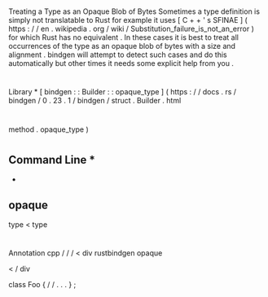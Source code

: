 #
Treating
a
Type
as
an
Opaque
Blob
of
Bytes
Sometimes
a
type
definition
is
simply
not
translatable
to
Rust
for
example
it
uses
[
C
+
+
'
s
SFINAE
]
(
https
:
/
/
en
.
wikipedia
.
org
/
wiki
/
Substitution_failure_is_not_an_error
)
for
which
Rust
has
no
equivalent
.
In
these
cases
it
is
best
to
treat
all
occurrences
of
the
type
as
an
opaque
blob
of
bytes
with
a
size
and
alignment
.
bindgen
will
attempt
to
detect
such
cases
and
do
this
automatically
but
other
times
it
needs
some
explicit
help
from
you
.
#
#
#
Library
*
[
bindgen
:
:
Builder
:
:
opaque_type
]
(
https
:
/
/
docs
.
rs
/
bindgen
/
0
.
23
.
1
/
bindgen
/
struct
.
Builder
.
html
#
method
.
opaque_type
)
#
#
#
Command
Line
*
-
-
opaque
-
type
<
type
>
#
#
#
Annotation
cpp
/
/
/
<
div
rustbindgen
opaque
>
<
/
div
>
class
Foo
{
/
/
.
.
.
}
;
